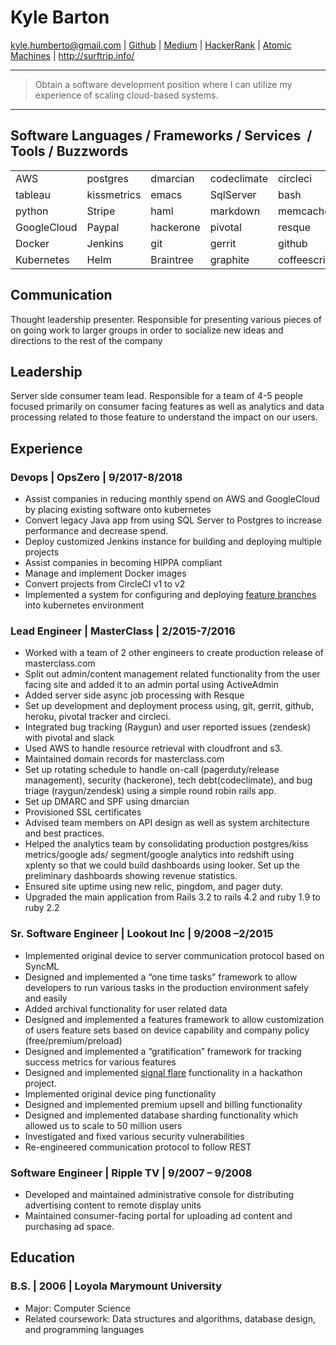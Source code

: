 Kyle Barton
===========
kyle.humberto@gmail.com | [Github](https://github.com/sideshowbandana) | [Medium](https://medium.com/@kyle_26541) | [HackerRank](https://www.hackerrank.com/kyle_humberto) | [Atomic Machines](https://www.facebook.com/TheAtomicMachines/) | <http://surftrip.info/>

----

> Obtain a software development position where I can utilize my experience of scaling cloud-based systems.

----

## Software Languages / Frameworks / Services  / Tools / Buzzwords ##

|             |             |           |             |              |         |             |
|:------------|:------------|:----------|:------------|:-------------|:--------|:------------|
| AWS         | postgres    | dmarcian  | codeclimate | circleci     | mysql   | Terraform   |
| tableau     | kissmetrics | emacs     | SqlServer   | bash         | Kops    | redis       |
| python      | Stripe      | haml      | markdown    | memcached    | zendesk | pingdom     |
| GoogleCloud | Paypal      | hackerone | pivotal     | resque       | Trello  | pagerduty   |
| Docker      | Jenkins     | git       | gerrit      | github       | rails   | ruby        |
| Kubernetes  | Helm        | Braintree | graphite    | coffeescript | looker  | ActiveAdmin |

## Communication ##

Thought leadership presenter. Responsible for presenting various pieces of on going work to larger groups in order to socialize new ideas and directions to the rest of the company

## Leadership ##

Server side consumer team lead. Responsible for a team of 4-5 people focused primarily on consumer facing features as well as analytics and data processing related to those feature to understand the impact on our users.

## Experience ##

### Devops | OpsZero | 9/2017-8/2018 ###

- Assist companies in reducing monthly spend on AWS and GoogleCloud by placing existing software onto kubernetes 
- Convert legacy Java app from using SQL Server to Postgres to increase performance and decrease spend.
- Deploy customized Jenkins instance for building and deploying multiple projects
- Assist companies in becoming HIPPA compliant
- Manage and implement Docker images
- Convert projects from CircleCI v1 to v2
- Implemented a system for configuring and deploying [feature branches](https://itnext.io/feature-deployments-in-kubernetes-c74bdcff0d8e) into kubernetes environment

### Lead Engineer | MasterClass | 2/2015-7/2016 ###

- Worked with a team of 2 other engineers to create production release of masterclass.com
- Split out admin/content management related functionality from the user facing site and added it to an admin portal using ActiveAdmin
- Added server side async job processing with Resque
- Set up development and deployment process using, git, gerrit, github, heroku, pivotal tracker and circleci.
- Integrated bug tracking (Raygun) and user reported issues (zendesk) with pivotal and slack
- Used AWS to handle resource retrieval with cloudfront and s3.
- Maintained domain records for masterclass.com
- Set up rotating schedule to handle on-call (pagerduty/release management), security (hackerone), tech debt(codeclimate), and bug triage (raygun/zendesk) using a simple round robin rails app.
- Set up DMARC and SPF using dmarcian
- Provisioned SSL certificates
- Advised team members on API design as well as system architecture and best practices.
- Helped the analytics team by consolidating production postgres/kiss metrics/google ads/ segment/google analytics into redshift using xplenty so that we could build dashboards using looker. Set up the preliminary dashboards showing revenue statistics.
- Ensured site uptime using new relic, pingdom, and pager duty.
- Upgraded the main application from Rails 3.2 to rails 4.2 and ruby 1.9 to ruby 2.2

### Sr. Software Engineer | Lookout Inc | 9/2008 –2/2015 ###

- Implemented original device to server communication protocol based on SyncML
- Designed and implemented a “one time tasks” framework to allow developers to run various tasks in the production environment safely and easily
- Added archival functionality for user related data
- Designed and implemented a features framework to allow customization of users feature sets based on device capability and company policy (free/premium/preload)
- Designed and implemented a “gratification” framework for tracking success metrics for various features
- Designed and implemented [signal flare](https://venturebeat.com/2012/10/09/lookout-redesign/) functionality in a hackathon project.
- Implemented original device ping functionality
- Designed and implemented premium upsell and billing functionality
- Designed and implemented database sharding functionality which allowed us to scale to 50 million users
- Investigated and fixed various security vulnerabilities
- Re-engineered communication protocol to follow REST

### Software Engineer | Ripple TV | 9/2007 – 9/2008 ###

- Developed and maintained administrative console for distributing advertising content to remote display units
- Maintained consumer-facing portal for uploading ad content and purchasing ad space.


## Education ##

### B.S. | 2006 | Loyola Marymount University ###

- Major: Computer Science
- Related coursework: Data structures and algorithms, database design, and programming languages
